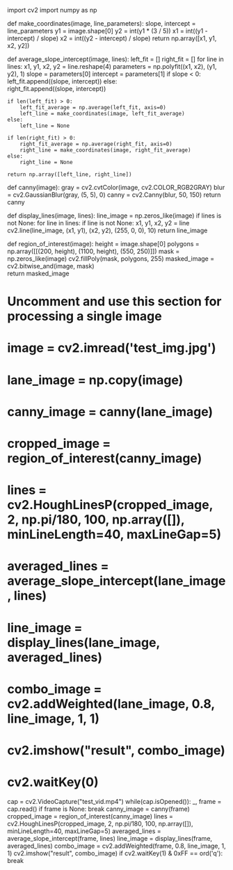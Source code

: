 import cv2
import numpy as np 

def make_coordinates(image, line_parameters):
    slope, intercept = line_parameters
    y1 = image.shape[0]
    y2 = int(y1 * (3 / 5))
    x1 = int((y1 - intercept) / slope)
    x2 = int((y2 - intercept) / slope)
    return np.array([x1, y1, x2, y2])

def average_slope_intercept(image, lines):
    left_fit = []
    right_fit = []
    for line in lines:
        x1, y1, x2, y2 = line.reshape(4)
        parameters = np.polyfit((x1, x2), (y1, y2), 1)
        slope = parameters[0]
        intercept = parameters[1] 
        if slope < 0:
            left_fit.append((slope, intercept))
        else:  
            right_fit.append((slope, intercept))


    if len(left_fit) > 0:
        left_fit_average = np.average(left_fit, axis=0)
        left_line = make_coordinates(image, left_fit_average)
    else:
        left_line = None

    if len(right_fit) > 0:
        right_fit_average = np.average(right_fit, axis=0)
        right_line = make_coordinates(image, right_fit_average)
    else:
        right_line = None

    return np.array([left_line, right_line])

def canny(image):
    gray = cv2.cvtColor(image, cv2.COLOR_RGB2GRAY)
    blur = cv2.GaussianBlur(gray, (5, 5), 0)
    canny = cv2.Canny(blur, 50, 150)
    return canny

def display_lines(image, lines):
    line_image = np.zeros_like(image)
    if lines is not None:
        for line in lines:
            if line is not None:
                x1, y1, x2, y2 = line
                cv2.line(line_image, (x1, y1), (x2, y2), (255, 0, 0), 10)
    return line_image    

def region_of_interest(image):
    height = image.shape[0]
    polygons = np.array([[(200, height), (1100, height), (550, 250)]])
    mask = np.zeros_like(image)
    cv2.fillPoly(mask, polygons, 255)
    masked_image = cv2.bitwise_and(image, mask)  
    return masked_image

# Uncomment and use this section for processing a single image
# image = cv2.imread('test_img.jpg')
# lane_image = np.copy(image)
# canny_image = canny(lane_image)
# cropped_image = region_of_interest(canny_image)
# lines = cv2.HoughLinesP(cropped_image, 2, np.pi/180, 100, np.array([]), minLineLength=40, maxLineGap=5)
# averaged_lines = average_slope_intercept(lane_image, lines)
# line_image = display_lines(lane_image, averaged_lines)
# combo_image = cv2.addWeighted(lane_image, 0.8, line_image, 1, 1)
# cv2.imshow("result", combo_image)
# cv2.waitKey(0)

cap = cv2.VideoCapture("test_vid.mp4")
while(cap.isOpened()):
    _, frame = cap.read()
    if frame is None:
        break
    canny_image = canny(frame)
    cropped_image = region_of_interest(canny_image)
    lines = cv2.HoughLinesP(cropped_image, 2, np.pi/180, 100, np.array([]), minLineLength=40, maxLineGap=5)
    averaged_lines = average_slope_intercept(frame, lines)
    line_image = display_lines(frame, averaged_lines)
    combo_image = cv2.addWeighted(frame, 0.8, line_image, 1, 1) 
    cv2.imshow("result", combo_image)
    if cv2.waitKey(1) & 0xFF == ord('q'):
        break

